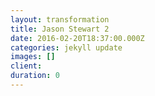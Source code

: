 ```yaml
---
layout: transformation
title: Jason Stewart 2
date: 2016-02-20T18:37:00.000Z
categories: jekyll update
images: []
client:
duration: 0
---
```

